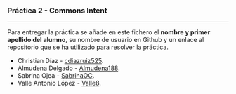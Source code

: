 ### Práctica 2 - Commons Intent
---

Para entregar la práctica se añade en este fichero el **nombre y primer apellido del alumno**, su nombre de usuario en Github y un enlace al repositorio que se ha utilizado para resolver la práctica.

* Christian Díaz - [cdiazruiz525](https://github.com/cdiazruiz525/LinkUp_ChristianDiazRuiz.git).
* Almudena Delgado - [Almudena188](https://github.com/Almudena188/AppMenuAndroidStudio).
* Sabrina Ojea - [SabrinaOC](https://github.com/SabrinaOC/SabrinaEjerciciosEntornosDesarrollo/tree/master/src/androidStudio/recursos).
* Valle Antonio López - [Valle8](https://github.com/Valle8/Ejercicio305/tree/main/Ejercicio305).
